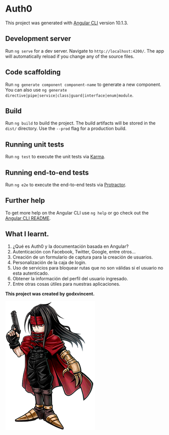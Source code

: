 # Auth0

This project was generated with [Angular CLI](https://github.com/angular/angular-cli) version 10.1.3.

## Development server

Run `ng serve` for a dev server. Navigate to `http://localhost:4200/`. The app will automatically reload if you change any of the source files.

## Code scaffolding

Run `ng generate component component-name` to generate a new component. You can also use `ng generate directive|pipe|service|class|guard|interface|enum|module`.

## Build

Run `ng build` to build the project. The build artifacts will be stored in the `dist/` directory. Use the `--prod` flag for a production build.

## Running unit tests

Run `ng test` to execute the unit tests via [Karma](https://karma-runner.github.io).

## Running end-to-end tests

Run `ng e2e` to execute the end-to-end tests via [Protractor](http://www.protractortest.org/).

## Further help

To get more help on the Angular CLI use `ng help` or go check out the [Angular CLI README](https://github.com/angular/angular-cli/blob/master/README.md).


## What I learnt.

1. ¿Qué es Auth0 y la documentación basada en Angular?
2. Autenticación con Facebook, Twitter, Google, entre otros...
3. Creación de un formulario de captura para la creación de usuarios.
4. Personalización de la caja de login.
5. Uso de servicios para bloquear rutas que no son válidas si el usuario no esta autenticado.
6. Obtener la información del perfil del usuario ingresado.
7. Entre otras cosas útiles para nuestras aplicaciones.





**This project was created by godxvincent.**

![Godxvincent](DFFOO_Vincent_Valentine.png)